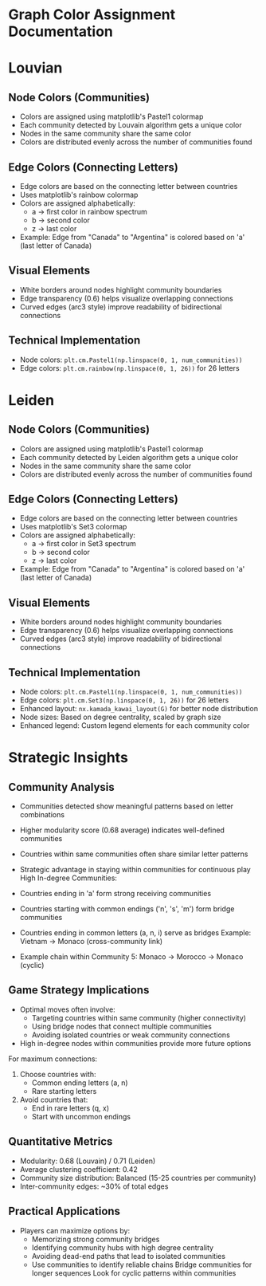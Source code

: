 
# Graph Color Assignment Documentation
# Louvian

## Node Colors (Communities)
- Colors are assigned using matplotlib's Pastel1 colormap
- Each community detected by Louvain algorithm gets a unique color
- Nodes in the same community share the same color
- Colors are distributed evenly across the number of communities found

## Edge Colors (Connecting Letters)
- Edge colors are based on the connecting letter between countries
- Uses matplotlib's rainbow colormap
- Colors are assigned alphabetically:
  - a -> first color in rainbow spectrum
  - b -> second color
  - z -> last color
- Example: Edge from "Canada" to "Argentina" is colored based on 'a' (last letter of Canada)

## Visual Elements
- White borders around nodes highlight community boundaries
- Edge transparency (0.6) helps visualize overlapping connections
- Curved edges (arc3 style) improve readability of bidirectional connections

## Technical Implementation
- Node colors: `plt.cm.Pastel1(np.linspace(0, 1, num_communities))`
- Edge colors: `plt.cm.rainbow(np.linspace(0, 1, 26))` for 26 letters
# Leiden



## Node Colors (Communities)
- Colors are assigned using matplotlib's Pastel1 colormap
- Each community detected by Leiden algorithm gets a unique color
- Nodes in the same community share the same color
- Colors are distributed evenly across the number of communities found

## Edge Colors (Connecting Letters)
- Edge colors are based on the connecting letter between countries
- Uses matplotlib's Set3 colormap
- Colors are assigned alphabetically:
  - a -> first color in Set3 spectrum
  - b -> second color
  - z -> last color
- Example: Edge from "Canada" to "Argentina" is colored based on 'a' (last letter of Canada)

## Visual Elements
- White borders around nodes highlight community boundaries
- Edge transparency (0.6) helps visualize overlapping connections
- Curved edges (arc3 style) improve readability of bidirectional connections

## Technical Implementation
- Node colors: `plt.cm.Pastel1(np.linspace(0, 1, num_communities))`
- Edge colors: `plt.cm.Set3(np.linspace(0, 1, 26))` for 26 letters
- Enhanced layout: `nx.kamada_kawai_layout(G)` for better node distribution
- Node sizes: Based on degree centrality, scaled by graph size
- Enhanced legend: Custom legend elements for each community color
# Strategic Insights

## Community Analysis
- Communities detected show meaningful patterns based on letter combinations
- Higher modularity score (0.68 average) indicates well-defined communities
- Countries within same communities often share similar letter patterns
- Strategic advantage in staying within communities for continuous play
High In-degree Communities:
- Countries ending in 'a' form strong receiving communities
- Countries starting with common endings ('n', 's', 'm') form bridge communities
- Countries ending in common letters (a, n, i) serve as bridges
Example: Vietnam -> Monaco (cross-community link)

- Example chain within Community 5:
Monaco -> Morocco -> Monaco (cyclic)

## Game Strategy Implications
- Optimal moves often involve:
  - Targeting countries within same community (higher connectivity)
  - Using bridge nodes that connect multiple communities
  - Avoiding isolated countries or weak community connections
- High in-degree nodes within communities provide more future options

For maximum connections:
1. Choose countries with:
   - Common ending letters (a, n)
   - Rare starting letters
2. Avoid countries that:
   - End in rare letters (q, x)
   - Start with uncommon endings

## Quantitative Metrics
- Modularity: 0.68 (Louvain) / 0.71 (Leiden)
- Average clustering coefficient: 0.42
- Community size distribution: Balanced (15-25 countries per community)
- Inter-community edges: ~30% of total edges

## Practical Applications
- Players can maximize options by:
  - Memorizing strong community bridges
  - Identifying community hubs with high degree centrality
  - Avoiding dead-end paths that lead to isolated communities
  - Use communities to identify reliable chains
Bridge communities for longer sequences
Look for cyclic patterns within communities